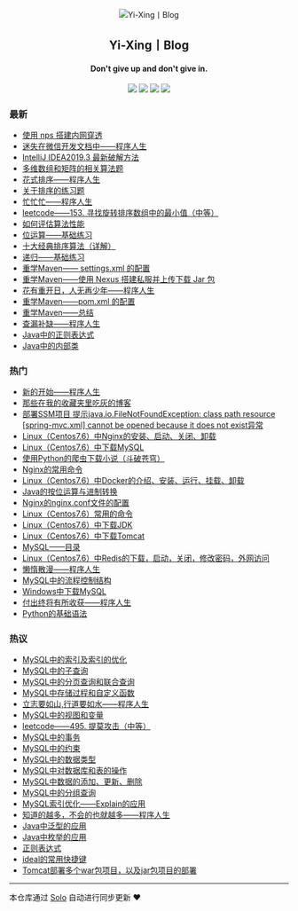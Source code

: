 <p align="center"><img alt="Yi-Xing丨Blog" src="https://img.hacpai.com/file/2019/09/代码-facb515c.png"></p><h2 align="center">
Yi-Xing丨Blog
</h2>

<h4 align="center">Don't give up and don't give in.</h4>
<p align="center"><a title="Yi-Xing丨Blog" target="_blank" href="https://github.com/Yi-Xing/solo-blog"><img src="https://img.shields.io/github/last-commit/Yi-Xing/solo-blog.svg?style=flat-square&color=FF9900"></a>
<a title="GitHub repo size in bytes" target="_blank" href="https://github.com/Yi-Xing/solo-blog"><img src="https://img.shields.io/github/repo-size/Yi-Xing/solo-blog.svg?style=flat-square"></a>
<a title="Solo Version" target="_blank" href="https://github.com/88250/solo/releases"><img src="https://img.shields.io/badge/solo-3.6.7-f1e05a.svg?style=flat-square&color=blueviolet"></a>
<a title="Hits" target="_blank" href="https://github.com/88250/hits"><img src="https://hits.b3log.org/Yi-Xing/solo-blog.svg"></a></p>

### 最新

* [使用 nps 搭建内网穿透](http://zyxwmj.top/articles/2019/12/09/1575855921772.html)
* [迷失在微信开发文档中——程序人生](http://zyxwmj.top/articles/2019/12/08/1575799755689.html)
* [IntelliJ IDEA2019.3 最新破解方法](http://zyxwmj.top/articles/2019/11/29/1575034846254.html)
* [多维数组和矩阵的相关算法题](http://zyxwmj.top/articles/2019/11/24/1574587705274.html)
* [花式排序——程序人生](http://zyxwmj.top/articles/2019/11/24/1574583868033.html)
* [关于排序的练习题](http://zyxwmj.top/articles/2019/11/18/1574088001295.html)
* [忙忙忙——程序人生](http://zyxwmj.top/articles/2019/11/17/1573982821404.html)
* [leetcode——153. 寻找旋转排序数组中的最小值（中等）](http://zyxwmj.top/articles/2019/11/16/1573897217279.html)
* [如何评估算法性能](http://zyxwmj.top/articles/2019/11/15/1573812420701.html)
* [位运算——基础练习](http://zyxwmj.top/articles/2019/11/13/1573654070912.html)
* [十大经典排序算法（详解）](http://zyxwmj.top/articles/2019/11/13/1573639140335.html)
* [递归——基础练习](http://zyxwmj.top/articles/2019/11/13/1573637078579.html)
* [重学Maven—— settings.xml 的配置](http://zyxwmj.top/articles/2019/11/06/1573018143484.html)
* [重学Maven——使用 Nexus 搭建私服并上传下载 Jar 包](http://zyxwmj.top/articles/2019/11/04/1572866911213.html)
* [花有重开日，人无再少年——程序人生](http://zyxwmj.top/articles/2019/11/03/1572789026683.html)
* [重学Maven——pom.xml 的配置](http://zyxwmj.top/articles/2019/11/02/1572665261880.html)
* [重学Maven——总结](http://zyxwmj.top/articles/2019/11/01/1572579880188.html)
* [查漏补缺——程序人生](http://zyxwmj.top/articles/2019/10/27/1572170802759.html)
* [Java中的正则表达式](http://zyxwmj.top/articles/2019/10/24/1571926946969.html)
* [Java中的内部类](http://zyxwmj.top/articles/2019/10/24/1571926812469.html)

### 热门

* [新的开始——程序人生](http://zyxwmj.top/articles/2019/09/15/1568519398125.html)
* [那些在我的收藏夹里吃灰的博客](http://zyxwmj.top/articles/2019/09/15/1568555315438.html)
* [部署SSM项目 提示java.io.FileNotFoundException: class path resource [spring-mvc.xml] cannot be opened because it does not exist异常](http://zyxwmj.top/articles/2019/09/13/1568344311025.html)
* [Linux（Centos7.6）中Nginx的安装、启动、关闭、卸载](http://zyxwmj.top/articles/2019/09/14/1568467945137.html)
* [Linux（Centos7.6）中下载MySQL](http://zyxwmj.top/articles/2019/09/20/1568940718608.html)
* [使用Python的爬虫下载小说（斗破苍穹）](http://zyxwmj.top/articles/2019/10/05/1570247153965.html)
* [Nginx的常用命令](http://zyxwmj.top/articles/2019/09/15/1568511483324.html)
* [Linux（Centos7.6）中Docker的介绍、安装、运行、挂载、卸载](http://zyxwmj.top/articles/2019/09/15/1568540312622.html)
* [Java的按位运算与进制转换](http://zyxwmj.top/articles/2019/09/19/1568903092320.html)
* [Nginx的nginx.conf文件的配置](http://zyxwmj.top/articles/2019/09/14/1568470865684.html)
* [Linux（Centos7.6）常用的命令](http://zyxwmj.top/articles/2019/09/16/1568642673331.html)
* [Linux（Centos7.6）中下载JDK](http://zyxwmj.top/articles/2019/09/19/1568884524004.html)
* [Linux（Centos7.6）中下载Tomcat](http://zyxwmj.top/articles/2019/09/19/1568886350347.html)
* [MySQL——目录](http://zyxwmj.top/articles/2019/10/15/1571130713804.html)
* [Linux（Centos7.6）中Redis的下载，启动，关闭，修改密码，外网访问](http://zyxwmj.top/articles/2019/09/18/1568791278084.html)
* [懒惰散漫——程序人生](http://zyxwmj.top/articles/2019/09/29/1569766340571.html)
* [MySQL中的流程控制结构](http://zyxwmj.top/articles/2019/10/14/1571022318180.html)
* [Windows中下载MySQL](http://zyxwmj.top/articles/2019/09/16/1568616480019.html)
* [付出终将有所收获——程序人生](http://zyxwmj.top/articles/2019/09/22/1569115969401.html)
* [Python的基础语法](http://zyxwmj.top/articles/2019/10/02/1570025762214.html)

### 热议

* [MySQL中的索引及索引的优化](http://zyxwmj.top/articles/2019/10/16/1571194625812.html)
* [MySQL中的子查询](http://zyxwmj.top/articles/2019/10/09/1570623943771.html)
* [MySQL中的分页查询和联合查询](http://zyxwmj.top/articles/2019/10/15/1571130817223.html)
* [MySQL中存储过程和自定义函数](http://zyxwmj.top/articles/2019/10/14/1571010958142.html)
* [立志要如山,行道要如水——程序人生](http://zyxwmj.top/articles/2019/10/13/1570937330509.html)
* [MySQL中的视图和变量](http://zyxwmj.top/articles/2019/10/13/1570933069509.html)
* [leetcode——495. 提莫攻击（中等）](http://zyxwmj.top/articles/2019/10/12/1570870630738.html)
* [MySQL中的事务](http://zyxwmj.top/articles/2019/10/12/1570844512437.html)
* [MySQL中的约束](http://zyxwmj.top/articles/2019/10/11/1570765410925.html)
* [MySQL中的数据类型](http://zyxwmj.top/articles/2019/10/11/1570760300318.html)
* [MySQL中对数据库和表的操作](http://zyxwmj.top/articles/2019/10/10/1570717486901.html)
* [MySQL中数据的添加、更新、删除](http://zyxwmj.top/articles/2019/10/09/1570632274905.html)
* [MySQL中的分组查询](http://zyxwmj.top/articles/2019/10/08/1570521176176.html)
* [MySQL索引优化——Explain的应用](http://zyxwmj.top/articles/2019/10/16/1571211764479.html)
* [知道的越多，不会的也就越多——程序人生](http://zyxwmj.top/articles/2019/10/20/1571562421540.html)
* [Java中泛型的应用](http://zyxwmj.top/articles/2019/10/24/1571882926981.html)
* [Java中枚举的应用](http://zyxwmj.top/articles/2019/10/24/1571883525662.html)
* [正则表达式](http://zyxwmj.top/articles/2019/10/24/1571886568190.html)
* [ideal的常用快捷键](http://zyxwmj.top/articles/2019/09/26/1569490508934.html)
* [Tomcat部署多个war包项目，以及jar包项目的部署](http://zyxwmj.top/articles/2019/09/20/1568968418136.html)

---

本仓库通过 [Solo](https://github.com/88250/solo) 自动进行同步更新 ❤️ 